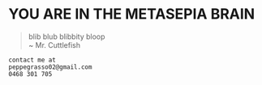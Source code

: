 # YOU ARE IN THE METASEPIA BRAIN



> blib blub blibbity bloop \
> ~ Mr. Cuttlefish

```
contact me at
peppegrasso02@gmail.com 
0468 301 705
```

